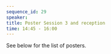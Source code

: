 ```yaml
---
sequence_id: 29
speaker: 
title: Poster Session 3 and reception
time: 14:45 - 16:00
---
```


See below for the list of posters.